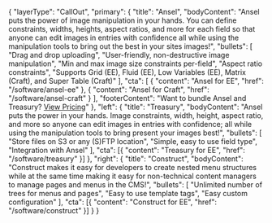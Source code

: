 {
    "layerType": "CallOut",
    "primary": {
        "title": "Ansel",
        "bodyContent": "Ansel puts the power of image manipulation in your hands. You can define constraints, widths, heights, aspect ratios, and more for each field so that anyone can edit images in entries with confidence all while using the manipulation tools to bring out the best in your sites images!",
        "bullets": [
            "Drag and drop uploading",
            "User-friendly, non-destructive image manipulation",
            "Min and max image size constraints per-field",
            "Aspect ratio constraints",
            "Supports Grid (EE), Fluid (EE), Low Variables (EE), Matrix (Craft), and Super Table (Craft)"
        ],
        "cta": [
            {
                "content": "Ansel for EE",
                "href": "/software/ansel-ee"
            },
            {
                "content": "Ansel for Craft",
                "href": "/software/ansel-craft"
            }
        ],
        "footerContent": "Want to bundle Ansel and Treasury? [View Pricing](/software/ansel-treasury-ee)"
    },
    "left": {
        "title": "Treasury",
        "bodyContent": "Ansel puts the power in your hands. Image constraints, width, height, aspect ratio, and more so anyone can edit images in entries with confidence; all while using the manipulation tools to bring present your images best!",
        "bullets": [
            "Store files on S3 or any (S)FTP location",
            "Simple, easy to use field type",
            "Integration with Ansel"
        ],
        "cta": [{
            "content": "Treasury for EE",
            "href": "/software/treasury"
        }]
    },
    "right": {
        "title": "Construct",
        "bodyContent": "Construct makes it easy for developers to create nested menu structures while at the same time making it easy for non-technical content managers to manage pages and menus in the CMS!",
        "bullets": [
            "Unlimited number of trees for menus and pages",
            "Easy to use template tags",
            "Easy custom configuration"
        ],
        "cta": [{
            "content": "Construct for EE",
            "href": "/software/construct"
        }]
    }
}
